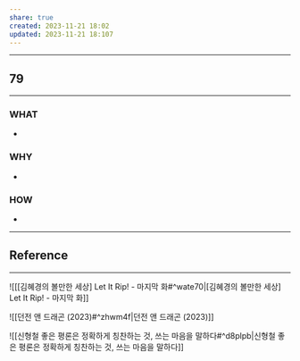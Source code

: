 ```yaml
---
share: true
created: 2023-11-21 18:02
updated: 2023-11-21 18:107
---
```


---
## 79
---
### WHAT
- 
### WHY
- 
### HOW
- 
---

## Reference
---
![[[김혜경의 볼만한 세상] Let It Rip! - 마지막 화#^wate70|[김혜경의 볼만한 세상] Let It Rip! - 마지막 화]]

![[던전 앤 드래곤 (2023)#^zhwm4f|던전 앤 드래곤 (2023)]]

![[신형철  좋은 평론은 정확하게 칭찬하는 것, 쓰는 마음을 말하다#^d8plpb|신형철  좋은 평론은 정확하게 칭찬하는 것, 쓰는 마음을 말하다]]
